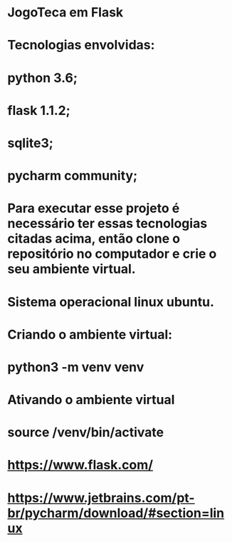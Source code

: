 # JogoTeca em Flask
# Tecnologias envolvidas:
# python 3.6;
# flask 1.1.2;
# sqlite3;
# pycharm community;
# Para executar esse projeto é necessário ter essas tecnologias citadas acima, então clone o repositório no computador e crie o seu ambiente virtual.
# Sistema operacional linux ubuntu.
# Criando o ambiente virtual:
# python3 -m venv venv
# Ativando o ambiente virtual
# source /venv/bin/activate
# https://www.flask.com/
# https://www.jetbrains.com/pt-br/pycharm/download/#section=linux
